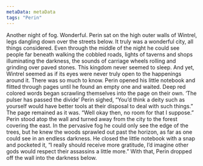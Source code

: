 ```yaml
---
metaData: metaData
tags: "Perin"
---
```


Another night of fog. Wonderful. Perin sat on the high outer walls of Wintrel, legs dangling down over the streets below. It truly was a wonderful city, all things considered. Even through the middle of the night he could see people far beneath walking the cobbled roads, lights of taverns and shops illuminating the darkness, the sounds of carriage wheels rolling and grinding over paved stones. This kingdom never seemed to sleep. 
And yet, Wintrel seemed as if its eyes were never truly open to the happenings around it. 
There was so much to know.
Perin opened his little notebook and flitted through pages until he found an empty one and waited. Deep red colored words began scrawling themselves into the page on their own. 
‘The pulser has passed the divide’
Perin sighed, “You’d think a deity such as yourself would have better tools at their disposal to deal with such things.” 
The page remained as it was. 
“Well okay then, no room for that I suppose.” Perin stood atop the wall and turned away from the city to the forest covering the east. In the pervasive fog he could only see the edge of the trees, but he knew the woods sprawled out past the horizon, as far as one could see in an endless darkness. He closed the little notebook with a snap and pocketed it, “I really should receive more gratitude, I’d imagine other gods would respect their assassins a little more.” With that, Perin dropped off the wall into the darkness below.